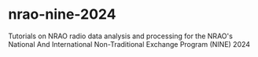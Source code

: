 # nrao-nine-2024
Tutorials on NRAO radio data analysis and processing for the NRAO's National And International Non-Traditional Exchange Program (NINE) 2024
